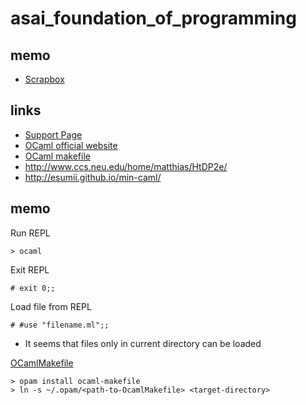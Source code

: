 # asai_foundation_of_programming

## memo
- [Scrapbox](https://scrapbox.io/nashcft/%E3%83%97%E3%83%AD%E3%82%B0%E3%83%A9%E3%83%9F%E3%83%B3%E3%82%B0%E3%81%AE%E5%9F%BA%E7%A4%8E)

## links
 - [Support Page](http://pllab.is.ocha.ac.jp/~asai/book/Top.html)
 - [OCaml official website](https://ocaml.org/)
 - [OCaml makefile](http://mmottl.github.io/ocaml-makefile/)
 - http://www.ccs.neu.edu/home/matthias/HtDP2e/
 - http://esumii.github.io/min-caml/

 ## memo

 Run REPL

 ```
 > ocaml
 ```

 Exit REPL

 ```
# exit 0;;
 ```

 Load file from REPL

 ```
# #use "filename.ml";;
 ```
- It seems that files only in current directory can be loaded

[OCamlMakefile](https://github.com/mmottl/ocaml-makefile)
```
> opam install ocaml-makefile
> ln -s ~/.opam/<path-to-OcamlMakefile> <target-directory>
```